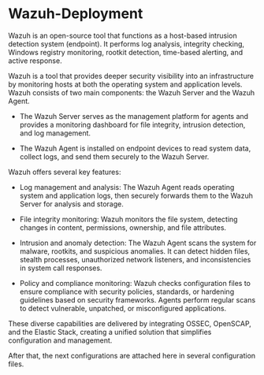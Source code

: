 # Wazuh-Deployment
Wazuh is an open-source tool that functions as a host-based intrusion detection system (endpoint). 
It performs log analysis, integrity checking, Windows registry monitoring, rootkit detection, time-based alerting, and active response.

Wazuh is a tool that provides deeper security visibility into an infrastructure by monitoring hosts at both the operating system and application levels. Wazuh consists of two main components: the Wazuh Server and the Wazuh Agent.

- The Wazuh Server serves as the management platform for agents and provides a monitoring dashboard for file integrity, intrusion detection, and log management.

- The Wazuh Agent is installed on endpoint devices to read system data, collect logs, and send them securely to the Wazuh Server.

Wazuh offers several key features:

- Log management and analysis: The Wazuh Agent reads operating system and application logs, then securely forwards them to the Wazuh Server for analysis and storage.

- File integrity monitoring: Wazuh monitors the file system, detecting changes in content, permissions, ownership, and file attributes.

- Intrusion and anomaly detection: The Wazuh Agent scans the system for malware, rootkits, and suspicious anomalies. It can detect hidden files, stealth processes, unauthorized network listeners, and inconsistencies in system call responses.

- Policy and compliance monitoring: Wazuh checks configuration files to ensure compliance with security policies, standards, or hardening guidelines based on security frameworks. Agents perform regular scans to detect vulnerable, unpatched, or misconfigured applications.

These diverse capabilities are delivered by integrating OSSEC, OpenSCAP, and the Elastic Stack, creating a unified solution that simplifies configuration and management.

After that, the next configurations are attached here in several configuration files.

